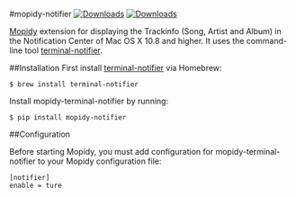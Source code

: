 #mopidy-notifier
[![Downloads](https://pypip.in/v/PYPI_PKG_NAME/badge.png)](https://crate.io/package/PYPI_PGK_NAME)
[![Downloads](https://pypip.in/d/PYPI_PKG_NAME/badge.png)](https://crate.io/package/PYPI_PGK_NAME)

[Mopidy](http://www.mopidy.com "http://www.mopidy.com") extension for displaying the Trackinfo (Song, Artist and Album) in the Notification Center of Mac OS X 10.8 and higher. It uses the command-line tool [terminal-notifier](https://github.com/alloy/terminal-notifier "https://github.com/alloy/terminal-notifier").

##Installation
First install [terminal-notifier](https://github.com/alloy/terminal-notifier "https://github.com/alloy/terminal-notifier") via Homebrew:
    
    $ brew install terminal-notifier
    
Install mopidy-terminal-notifier by running:

    $ pip install mopidy-notifier

##Configuration

Before starting Mopidy, you must add configuration for
mopidy-terminal-notifier to your Mopidy configuration file:

    [notifier]
    enable = ture